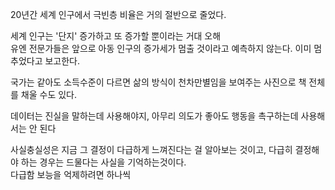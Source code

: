 20년간 세계 인구에서 극빈층 비율은 거의 절반으로 줄었다.

세계 인구는 '단지' 증가하고 또 증가할 뿐이라는 거대 오해  
유엔 전문가들은 앞으로 아동 인구의 증가세가 멈출 것이라고 예측하지 않는다. 이미 멈추었다고 보고한다.

국가는 같아도 소득수준이 다르면 삶의 방식이 천차만별임을 보여주는 사진으로 책 전체를 채울 수도 있다.

데이터는 진실을 말하는데 사용해야지, 아무리 의도가 좋아도 행동을 촉구하는데 사용해서는 안 된다

사실충실성은 지금 그 결정이 다급하게 느껴진다는 걸 알아보는 것이고, 다급히 결정해야 하는 경우는 드물다는 사실을 기억하는것이다.  
다급함 보능을 억제하려면 하나씩 
